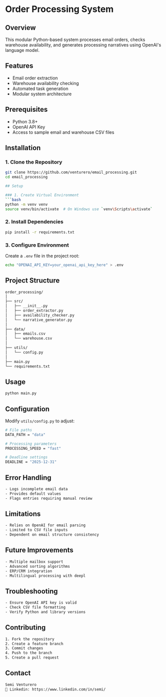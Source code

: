 # Order Processing System

## Overview
This modular Python-based system processes email orders, checks warehouse availability, and generates processing narratives using OpenAI's language model.

## Features
- Email order extraction
- Warehouse availability checking
- Automated task generation
- Modular system architecture

## Prerequisites
- Python 3.8+
- OpenAI API Key
- Access to sample email and warehouse CSV files

## Installation

### 1. Clone the Repository
```bash
git clone https://github.com/venturero/email_processing.git
cd email_processing

## Setup

### 1. Create Virtual Environment
```bash
python -m venv venv
source venv/bin/activate  # On Windows use `venv\Scripts\activate`
```

### 2. Install Dependencies
```bash
pip install -r requirements.txt
```

### 3. Configure Environment
Create a `.env` file in the project root:

```bash
echo "OPENAI_API_KEY=your_openai_api_key_here" > .env
```

## Project Structure

```bash
order_processing/
│
├── src/
│   ├── __init__.py
│   ├── order_extractor.py
│   ├── availability_checker.py
│   └── narrative_generator.py
│
├── data/
│   ├── emails.csv
│   └── warehouse.csv
│
├── utils/
│   └── config.py
│
├── main.py
└── requirements.txt
```

## Usage

```bash
python main.py
```

## Configuration

Modify `utils/config.py` to adjust:

```bash
# File paths
DATA_PATH = "data"

# Processing parameters
PROCESSING_SPEED = "fast"

# Deadline settings
DEADLINE = "2025-12-31"
```

## Error Handling

```bash
- Logs incomplete email data
- Provides default values
- Flags entries requiring manual review
```

## Limitations

```bash
- Relies on OpenAI for email parsing
- Limited to CSV file inputs
- Dependent on email structure consistency
```

## Future Improvements

```bash
- Multiple mailbox support
- Advanced sorting algorithms
- ERP/CRM integration
- Multilingual processing with deepl
```

## Troubleshooting

```bash
- Ensure OpenAI API key is valid
- Check CSV file formatting
- Verify Python and library versions
```

## Contributing

```bash
1. Fork the repository
2. Create a feature branch
3. Commit changes
4. Push to the branch
5. Create a pull request
```

## Contact

```bash
Semi Venturero
📧 Linkedin: https://www.linkedin.com/in/semi/
```

